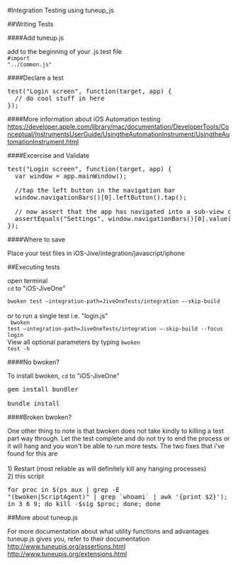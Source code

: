 #Integration Testing using tuneup_js

##Writing Tests

####Add tuneup.js

add to the beginning of your .js test file 
<br> 
<code>#import "../Common.js"</code>

####Declare a test

<pre>
test("Login screen", function(target, app) {
  // do cool stuff in here
});
</pre>

####More information about iOS Automation testing
https://developer.apple.com/library/mac/documentation/DeveloperTools/Conceptual/InstrumentsUserGuide/UsingtheAutomationInstrument/UsingtheAutomationInstrument.html

####Excercise and Validate

<pre>
test("Login screen", function(target, app) {
  var window = app.mainWindow();

  //tap the left button in the navigation bar
  window.navigationBars()[0].leftButton().tap();

  // now assert that the app has navigated into a sub-view controller
  assertEquals("Settings", window.navigationBars()[0].value());
});
</pre>

####Where to save

Place your test files in iOS-Jive/integration/javascript/iphone

##Executing tests

open terminal 
<br>
<code>cd</code>
 to "iOS-JiveOne" 
<br>
<code> bwoken test —integration-path=JiveOneTests/integration —-skip-build </code>
<br>
or to run a single test i.e. "login.js"
<br>
<code> bwoken test —integration-path=JiveOneTests/integration —-skip-build  --focus login</code>
<br>
View all optional parameters by typing 
<code>bwoken test -h</code>
<br>

####No bwoken?

To install bwoken, 
<code>cd</code>
 to "iOS-JiveOne" 
<pre>
gem install bundler

bundle install
</pre>

####Broken bwoken?

One other thing to note is that bwoken does not take kindly to killing a test part way through. Let the test complete and do not try to end the process or it will hang and you won't be able to run more tests. The two fixes that i've found for this are <br><br>1) Restart (most reliable as will definitely kill any hanging processes) <br> 2) this script <pre>for proc in $(ps aux | grep -E "(bwoken|ScriptAgent)" | grep `whoami` | awk '{print $2}'); do for sig in 3 6 9; do kill -$sig $proc; done; done</pre>

##More about tuneup.js

For more documentation about what utility functions and advantages tuneup.js gives you, refer to their documentation
http://www.tuneupjs.org/assertions.html <br>
http://www.tuneupjs.org/extensions.html